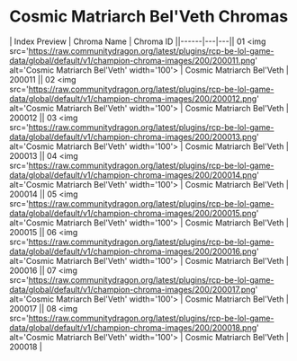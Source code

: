 # Cosmic Matriarch Bel'Veth Chromas

| Index  Preview | Chroma Name | Chroma ID ||------|---|---|| 01  <img src='https://raw.communitydragon.org/latest/plugins/rcp-be-lol-game-data/global/default/v1/champion-chroma-images/200/200011.png' alt='Cosmic Matriarch Bel'Veth' width='100'> | Cosmic Matriarch Bel'Veth | 200011 || 02  <img src='https://raw.communitydragon.org/latest/plugins/rcp-be-lol-game-data/global/default/v1/champion-chroma-images/200/200012.png' alt='Cosmic Matriarch Bel'Veth' width='100'> | Cosmic Matriarch Bel'Veth | 200012 || 03  <img src='https://raw.communitydragon.org/latest/plugins/rcp-be-lol-game-data/global/default/v1/champion-chroma-images/200/200013.png' alt='Cosmic Matriarch Bel'Veth' width='100'> | Cosmic Matriarch Bel'Veth | 200013 || 04  <img src='https://raw.communitydragon.org/latest/plugins/rcp-be-lol-game-data/global/default/v1/champion-chroma-images/200/200014.png' alt='Cosmic Matriarch Bel'Veth' width='100'> | Cosmic Matriarch Bel'Veth | 200014 || 05  <img src='https://raw.communitydragon.org/latest/plugins/rcp-be-lol-game-data/global/default/v1/champion-chroma-images/200/200015.png' alt='Cosmic Matriarch Bel'Veth' width='100'> | Cosmic Matriarch Bel'Veth | 200015 || 06  <img src='https://raw.communitydragon.org/latest/plugins/rcp-be-lol-game-data/global/default/v1/champion-chroma-images/200/200016.png' alt='Cosmic Matriarch Bel'Veth' width='100'> | Cosmic Matriarch Bel'Veth | 200016 || 07  <img src='https://raw.communitydragon.org/latest/plugins/rcp-be-lol-game-data/global/default/v1/champion-chroma-images/200/200017.png' alt='Cosmic Matriarch Bel'Veth' width='100'> | Cosmic Matriarch Bel'Veth | 200017 || 08  <img src='https://raw.communitydragon.org/latest/plugins/rcp-be-lol-game-data/global/default/v1/champion-chroma-images/200/200018.png' alt='Cosmic Matriarch Bel'Veth' width='100'> | Cosmic Matriarch Bel'Veth | 200018 |